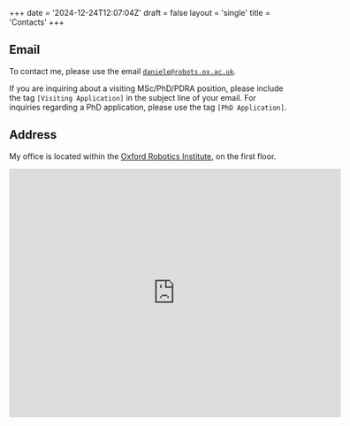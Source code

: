 +++
date = '2024-12-24T12:07:04Z'
draft = false
layout = 'single'
title = 'Contacts'
+++

## Email
To contact me, please use the email [`daniele@robots.ox.ac.uk`](mailto:daniele@robots.ox.ac.uk).

If you are inquiring about a visiting MSc/PhD/PDRA position, please include the tag `[Visiting Application]` in the subject line of your email. For inquiries regarding a PhD application, please use the tag `[PhD Application]`.


## Address

My office is located within the [Oxford Robotics Institute](https://ori.ox.ac.uk/), on the first floor.

<iframe
  src="https://www.google.com/maps/embed?pb=!1m18!1m12!1m3!1d582.1860329716046!2d-1.2612995308412456!3d51.760812496988045!2m3!1f0!2f0!3f0!3m2!1i1024!2i768!4f13.1!3m3!1m2!1s0x4876c6a78be62a49%3A0xb2fc34cfc13cc125!2sOxford%20Robotics%20Institute!5e0!3m2!1sen!2sit!4v1735211073395!5m2!1sen!2sit"
  width="600"
  height="450"
  style="border:0;"
  allowfullscreen=""
  loading="lazy"
  referrerpolicy="no-referrer-when-downgrade">
</iframe>

